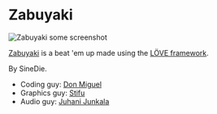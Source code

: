 # Zabuyaki #
![Zabuyaki some screenshot](http://cdn-images-1.medium.com/max/800/1*L2DGD7t1ccLm5bAbwJNcYA.png)

[Zabuyaki](https://www.zabuyaki.com/) is a beat 'em up made using the [LÖVE framework](https://love2d.org/).

By SineDie.
* Coding guy: [Don Miguel](https://github.com/D0NM)
* Graphics guy: [Stifu](https://github.com/thomasgoldstein)
* Audio guy: [Juhani Junkala](https://soundcloud.com/juhanijunkala)
